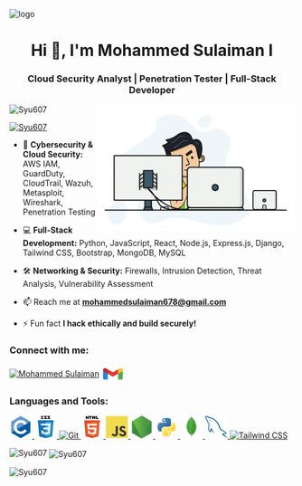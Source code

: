 ![logo](https://github.com/Syu607/Syu607/blob/main/Syu607.png)

<h1 align="center">Hi 👋, I'm Mohammed Sulaiman I</h1>
<h3 align="center">Cloud Security Analyst | Penetration Tester | Full-Stack Developer</h3>

<img align="right" alt="coding" width="350px" src="https://raw.githubusercontent.com/rajpratyush/rajpratyush/master/me_1.gif" />

<p align="left"> <img src="https://komarev.com/ghpvc/?username=Syu607&label=Profile%20views&color=0e75b6&style=flat" alt="Syu607" /> </p>

<p align="left"> <a href="https://github.com/ryo-ma/github-profile-trophy"><img src="https://github-profile-trophy.vercel.app/?username=Syu607" alt="Syu607" /></a> </p>

- 🔐 **Cybersecurity & Cloud Security:** AWS IAM, GuardDuty, CloudTrail, Wazuh, Metasploit, Wireshark, Penetration Testing

- 💻 **Full-Stack Development:** Python, JavaScript, React, Node.js, Express.js, Django, Tailwind CSS, Bootstrap, MongoDB, MySQL

- 🛠 **Networking & Security:** Firewalls, Intrusion Detection, Threat Analysis, Vulnerability Assessment

- 📫 Reach me at **mohammedsulaiman678@gmail.com**

- ⚡ Fun fact **I hack ethically and build securely!**

<h3 align="left">Connect with me:</h3>
<p align="left">
<a href="https://linkedin.com/in/msi678" target="blank"><img align="center" src="https://raw.githubusercontent.com/rahuldkjain/github-profile-readme-generator/master/src/images/icons/Social/linked-in-alt.svg" alt="Mohammed Sulaiman" height="30" width="40" /></a>
<a href="mailto:mohammedsulaiman678@gmail.com" target="blank"><img align="center" src="https://raw.githubusercontent.com/rahuldkjain/github-profile-readme-generator/master/src/images/icons/Social/gmail.svg" alt="Email" height="30" width="40" /></a>
</p>

<h3 align="left">Languages and Tools:</h3>
<p align="left"> 
<a href="https://www.cprogramming.com/" target="_blank" rel="noreferrer"> <img src="https://raw.githubusercontent.com/devicons/devicon/master/icons/c/c-original.svg" alt="C" width="40" height="40"/> </a> 
<a href="https://www.w3schools.com/css/" target="_blank" rel="noreferrer"> <img src="https://raw.githubusercontent.com/devicons/devicon/master/icons/css3/css3-original-wordmark.svg" alt="CSS3" width="40" height="40"/> </a> 
<a href="https://git-scm.com/" target="_blank" rel="noreferrer"> <img src="https://www.vectorlogo.zone/logos/git-scm/git-scm-icon.svg" alt="Git" width="40" height="40"/> </a> 
<a href="https://www.w3.org/html/" target="_blank" rel="noreferrer"> <img src="https://raw.githubusercontent.com/devicons/devicon/master/icons/html5/html5-original-wordmark.svg" alt="HTML5" width="40" height="40"/> </a> 
<a href="https://developer.mozilla.org/en-US/docs/Web/JavaScript" target="_blank" rel="noreferrer"> <img src="https://raw.githubusercontent.com/devicons/devicon/master/icons/javascript/javascript-original.svg" alt="JavaScript" width="40" height="40"/> </a> 
<a href="https://nodejs.org/en" target="_blank" rel="noreferrer"> <img src="https://raw.githubusercontent.com/devicons/devicon/master/icons/nodejs/nodejs-original.svg" alt="Node.js" width="40" height="40"/> </a>
<a href="https://www.python.org/" target="_blank" rel="noreferrer"> <img src="https://raw.githubusercontent.com/devicons/devicon/master/icons/python/python-original.svg" alt="Python" width="40" height="40"/> </a>
<a href="https://www.mongodb.com/" target="_blank" rel="noreferrer"> <img src="https://raw.githubusercontent.com/devicons/devicon/master/icons/mongodb/mongodb-original.svg" alt="MongoDB" width="40" height="40"/> </a>
<a href="https://www.mysql.com/" target="_blank" rel="noreferrer"> <img src="https://raw.githubusercontent.com/devicons/devicon/master/icons/mysql/mysql-original.svg" alt="MySQL" width="40" height="40"/> </a>
<a href="https://tailwindcss.com/" target="_blank" rel="noreferrer"> <img src="https://www.vectorlogo.zone/logos/tailwindcss/tailwindcss-icon.svg" alt="Tailwind CSS" width="40" height="40"/> </a>
</p>

<p><img align="left" src="https://github-readme-stats.vercel.app/api/top-langs?username=Syu607&show_icons=true&locale=en&layout=compact" alt="Syu607" /></p>

<p>&nbsp;<img align="center" src="https://github-readme-stats.vercel.app/api?username=Syu607&show_icons=true&locale=en" alt="Syu607" /></p>

<p><img align="center" src="https://github-readme-streak-stats.herokuapp.com/?user=Syu607&" alt="Syu607" /></p>
